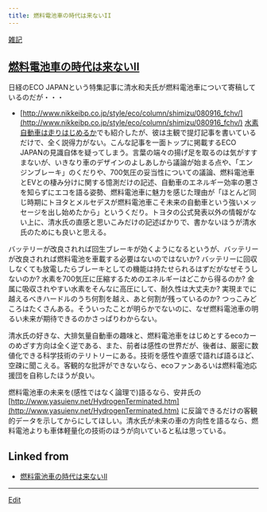 ```yaml
---
title: 燃料電池車の時代は来ないII
---
```

[雑記](/雑記)


## [燃料電池車の時代は来ないII](/燃料電池車の時代は来ないII)

日経のECO JAPANという特集記事に清水和夫氏が燃料電池車について寄稿しているのだが・・・

* [http://www.nikkeibp.co.jp/style/eco/column/shimizu/080916_fchv/](http://www.nikkeibp.co.jp/style/eco/column/shimizu/080916_fchv/)
[水素自動車は走りはじめるか](/水素自動車は走りはじめるか)でも紹介したが、彼は主観で提灯記事を書いているだけで、全く説得力がない。こんな記事を一面トップに掲載するECO JAPANの見識自体を疑ってしまう。言葉の端々の揚げ足を取るのは気がすすまないが、いきなり車のデザインのよしあしから議論が始まる点や、「エンジンブレーキ」のくだりや、700気圧の妥当性についての議論、燃料電池車とEVとの棲み分けに関する憶測だけの記述、自動車のエネルギー効率の悪さを知らずにエコを語る姿勢、燃料電池車に魅力を感じた理由が「ほとんど同じ時期にトヨタとメルセデスが燃料電池車こそ未来の自動車という強いメッセージを出し始めたから」というくだり。トヨタの公式発表以外の情報がない上に、清水氏の直感と思いこみだけの記述ばかりで、書かないほうが清水氏のためにも良いと思える。



バッテリーが改良されれば回生ブレーキが効くようになるというが、バッテリーが改良されれば燃料電池を車載する必要はないのではないか? バッテリーに回収しなくても放電したらブレーキとしての機能は持たせられるはずだがなぜそうしないのか? 水素を700気圧に圧縮するためのエネルギーはどこから得るのか? 金属に吸収されやすい水素をそんなに高圧にして、耐久性は大丈夫か? 実現までに越えるべきハードルのうち何割を越え、あと何割が残っているのか? つっこみどころはたくさんある。そういったことが明らかでないのに、なぜ燃料電池車の明るい未来が期待できるのかさっぱりわからない。



清水氏の好きな、大排気量自動車の趣味と、燃料電池車をはじめとするecoカーのめざす方向は全く逆である、また、前者は感性の世界だが、後者は、厳密に数値化できる科学技術のテリトリーにある。技術を感性や直感で語れば語るほど、空疎に聞こえる。客観的な批評ができないなら、ecoファンあるいは燃料電池応援団を自称したほうが良い。



燃料電池車の未来を(感性ではなく論理で)語るなら、安井氏の[http://www.yasuienv.net/HydrogenTerminated.htm](http://www.yasuienv.net/HydrogenTerminated.htm) に反論できるだけの客観的データを示してからにしてほしい。清水氏が未来の車の方向性を語るなら、燃料電池よりも車体軽量化の技術のほうが向いていると私は思っている。

<!--  -->








## Linked from

* [燃料電池車の時代は来ないII](/燃料電池車の時代は来ないII)


----

[Edit](https://github.com/vitroid/vitroid.github.io/edit/master/MD/燃料電池車の時代は来ないII.md)

